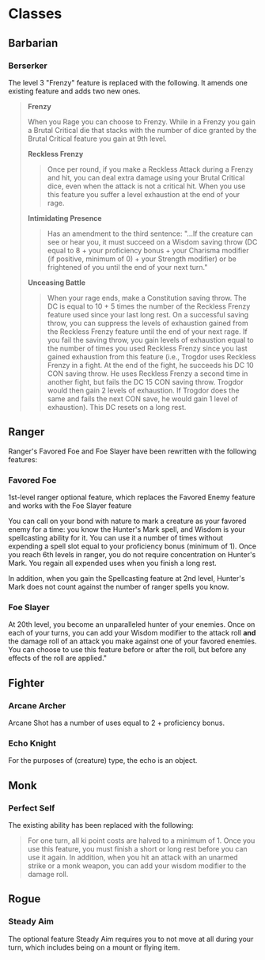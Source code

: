 # Classes

## Barbarian

### Berserker

The level 3 "Frenzy" feature is replaced with the following. It amends one existing feature and adds two new ones.

> **Frenzy**
> 
> When you Rage you can choose to Frenzy. While in a Frenzy you gain a Brutal Critical die that stacks with the number of dice granted by the Brutal Critical feature you gain at 9th level.
> 
> **Reckless Frenzy**
> 
>> Once per round, if you make a Reckless Attack during a Frenzy and hit, you can deal extra damage using your Brutal Critical dice, even when the attack is not a critical hit. When you use this feature you suffer a level exhaustion at the end of your rage.
> 
> **Intimidating Presence**
> 
>> Has an amendment to the third sentence: "...If the creature can see or hear you, it must succeed on a Wisdom saving throw (DC equal to 8 + your proficiency bonus + your Charisma modifier (if positive, minimum of 0) + your Strength modifier) or be frightened of you until the end of your next turn."
> 
> **Unceasing Battle**
> 
>> When your rage ends, make a Constitution saving throw. The DC is equal to 10 + 5 times the number of the Reckless Frenzy feature used since your last long rest. On a successful saving throw, you can suppress the levels of exhaustion gained from the Reckless Frenzy feature until the end of your next rage. If you fail the saving throw, you gain levels of exhaustion equal to the number of times you used Reckless Frenzy since you last gained exhaustion from this feature (i.e., Trogdor uses Reckless Frenzy in a fight.  At the end of the fight, he succeeds his DC 10 CON saving throw.  He uses Reckless Frenzy a second time in another fight, but fails the DC 15 CON saving throw.  Trogdor would then gain 2 levels of exhaustion. If Trogdor does the same and fails the next CON save, he would gain 1 level of exhaustion). This DC resets on a long rest.  

## Ranger
Ranger's Favored Foe and Foe Slayer have been rewritten with the following features:

### Favored Foe

1st-level ranger optional feature, which replaces the Favored Enemy feature and works with the Foe Slayer feature

You can call on your bond with nature to mark a creature as your favored enemy for a time: you know the Hunter's Mark spell, and Wisdom is your spellcasting ability for it. You can use it a number of times without expending a spell slot equal to your proficiency bonus (minimum of 1). Once you reach 6th levels in ranger, you do not require concentration on Hunter's Mark. You regain all expended uses when you finish a long rest.

In addition, when you gain the Spellcasting feature at 2nd level, Hunter's Mark does not count against the number of ranger spells you know.

### Foe Slayer

At 20th level, you become an unparalleled hunter of your enemies. Once on each of your turns, you can add your Wisdom modifier to the attack roll **and** the damage roll of an attack you make against one of your favored enemies. You can choose to use this feature before or after the roll, but before any effects of the roll are applied."

## Fighter 

### Arcane Archer

Arcane Shot has a number of uses equal to 2 + proficiency bonus.

### Echo Knight

For the purposes of (creature) type, the echo is an object.


## Monk

### Perfect Self
The existing ability has been replaced with the following:

> For one turn, all ki point costs are halved to a minimum of 1. Once you use this feature, you must finish a short or long rest before you can use it again. In addition, when you hit an attack with an unarmed strike or a monk weapon, you can add your wisdom modifier to the damage roll.

## Rogue

### Steady Aim

The optional feature Steady Aim requires you to not move at all during your turn, which includes being on a mount or flying item.


